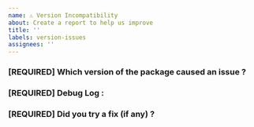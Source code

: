 ```yaml
---
name: ⚠️ Version Incompatibility
about: Create a report to help us improve
title: ''
labels: version-issues
assignees: ''
---
```


<!-- DO NOT DELETE 
validate_template=true
template_path=.github/ISSUE_TEMPLATE/version_issues.md
-->

### [REQUIRED] Which version of the package caused an issue ? 



### [REQUIRED] Debug Log : 



### [REQUIRED] Did you try a fix (if any) ?



